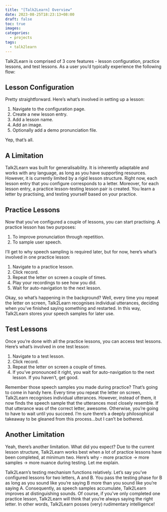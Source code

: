```yaml
---
title: "[Talk2Learn] Overview"
date: 2023-08-25T18:23:13+08:00
draft: false
toc: true
images:
categories:
  - projects
tags:
  - talk2learn
---
```


Talk2Learn is comprised of 3 core features - lesson configuration, practice lessons, and test lessons. As a user you’d typically experience the following flow:

## Lesson Configuration

Pretty straightforward. Here’s what’s involved in setting up a lesson:

1. Navigate to the configuration page.
2. Create a new lesson entry.
3. Add a lesson name.
4. Add an image.
5. Optionally add a demo pronunciation file.

Yep, that’s all.

## A Limitation

Talk2Learn was built for generalisability. It is inherently adaptable and works with any language, as long as you have supporting resources. However, it is currently limited by a rigid lesson structure. Right now, each lesson entry that you configure corresponds to a letter. Moreover, for each lesson entry, a practice lesson-testing lesson pair is created. You learn a letter by practising, and testing yourself based on your practice.

## Practice Lessons

Now that you’ve configured a couple of lessons, you can start practising. A practice lesson has two purposes:

1. To improve pronunciation through repetition.
2. To sample user speech.

I’ll get to why speech sampling is required later, but for now, here’s what’s involved in one practice lesson:

1. Navigate to a practice lesson.
2. Click record.
3. Repeat the letter on screen a couple of times.
4. Play your recordings to see how you did.
5. Wait for auto-navigation to the next lesson.

Okay, so what’s happening in the background? Well, every time you repeat the letter on screen, Talk2Learn recognises individual utterances, deciding when you’ve finished saying something and restarted. In this way, Talk2Learn stores your speech samples for later use.

## Test Lessons

Once you’re done with all the practice lessons, you can access test lessons. Here’s what’s involved in one test lesson:

1. Navigate to a test lesson.
2. Click record.
3. Repeat the letter on screen a couple of times.
4. If you’ve pronounced it right, you wait for auto-navigation to the next lesson. If you haven’t, get good.

Remember those speech samples you made during practice? That’s going to come in handy here. Every time you repeat the letter on screen, Talk2Learn recognises individual utterances. However, instead of them, it now finds the speech sample that the utterances most closely resemble. If that utterance was of the correct letter, awesome. Otherwise, you’re going to have to wait until you succeed. I’m sure there’s a deeply philosophical takeaway to be gleaned from this process…but I can’t be bothered.

## Another Limitation

Yeah, there’s another limitation. What did you expect? Due to the current lesson structure, Talk2Learn works best when a lot of practice lessons have been completed, at minimum two. Here’s why - more practice → more samples → more nuance during testing. Let me explain.

Talk2Learn’s testing mechanism functions relatively. Let’s say you’ve configured lessons for two letters, A and B. You pass the testing phase for B as long as you sound like you’re saying B more than you sound like you’re saying A. Consequently, as speech samples accumulate, Talk2Learn improves at distinguishing sounds. Of course, if you’ve only completed one practice lesson, Talk2Learn will think that you’re always saying the right letter. In other words, Talk2Learn posses (very) rudimentary intelligence!
